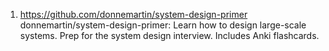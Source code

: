 
1. https://github.com/donnemartin/system-design-primer
donnemartin/system-design-primer: Learn how to design large-scale systems. Prep for the system design interview. Includes Anki flashcards. 
